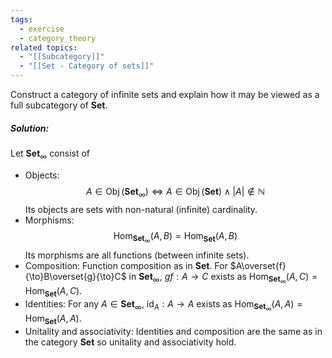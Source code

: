 ```yaml
---
tags:
  - exercise
  - category_theory
related topics:
  - "[[Subcategory]]"
  - "[[Set - Category of sets]]"
---
```

Construct a category of infinite sets and explain how it may be viewed as a full subcategory of $\mathbf{Set}$.
##### Solution:
Let $\mathbf{Set}_\infty$ consist of
- Objects:
	$$A\in \operatorname{Obj}(\mathbf{Set}_\infty) \iff A\in \operatorname{Obj}(\mathbf{Set}) \land |A|\notin\mathbb{N}$$
	Its objects are sets with non-natural (infinite) cardinality.
- Morphisms:
	$$
	\operatorname{Hom}_{\mathbf{Set}_\infty}(A,B)
	=\operatorname{Hom}_{\mathbf{Set}}(A,B)
		$$
	Its morphisms are all functions (between infinite sets).
- Composition:
	Function composition as in $\mathbf{Set}$. For $A\overset{f}{\to}B\overset{g}{\to}C$ in $\mathbf{Set}_\infty$, $gf:A\to C$ exists as $\operatorname{Hom}_{\mathbf{Set}_\infty}(A,C)	=\operatorname{Hom}_{\mathbf{Set}}(A,C)$.
- Identities:
	For any $A\in\mathbf{Set}_\infty$, $\operatorname{id}_A: A\to A$ exists as $\operatorname{Hom}_{\mathbf{Set}_\infty}(A,A)=\operatorname{Hom}_{\mathbf{Set}}(A,A)$.
- Unitality and associativity:
	Identities and composition are the same as in the category $\mathbf{Set}$ so unitality and associativity hold.